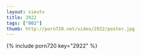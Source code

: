 ```yaml
--- 
layout: sieutv
title: 2922
tags: ["002"]
thumb: http://porn720.net/video/2922/poster.jpg
---
```

{% include porn720 key="2922" %} 
